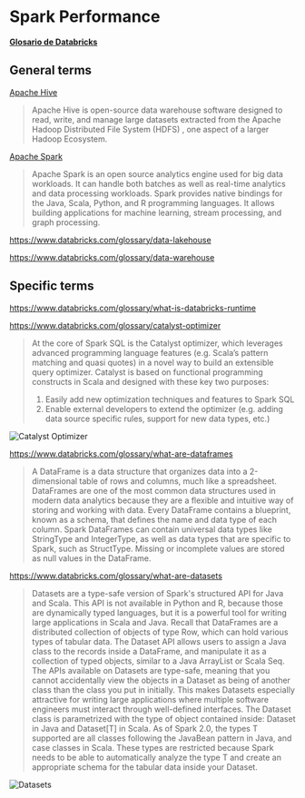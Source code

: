 # Spark Performance

[**Glosario de Databricks**](https://www.databricks.com/glossary)

## General terms

[Apache Hive](https://www.databricks.com/glossary/apache-hive)
> Apache Hive is open-source data warehouse software designed to read, write, and manage large datasets extracted from the Apache Hadoop Distributed File System (HDFS) , one aspect of a larger Hadoop Ecosystem.

[Apache Spark](https://www.databricks.com/glossary/what-is-apache-spark)
>Apache Spark is an open source analytics engine used for big data workloads. It can handle both batches as well as real-time analytics and data processing workloads. Spark provides native bindings for the Java, Scala, Python, and R programming languages. It allows building applications for machine learning, stream processing, and graph processing. 


https://www.databricks.com/glossary/data-lakehouse

https://www.databricks.com/glossary/data-warehouse

## Specific terms

https://www.databricks.com/glossary/what-is-databricks-runtime

https://www.databricks.com/glossary/catalyst-optimizer

> At the core of Spark SQL is the Catalyst optimizer, which leverages advanced programming language features (e.g. Scala’s pattern matching and quasi quotes) in a novel way to build an extensible query optimizer. Catalyst is based on functional programming constructs in Scala and designed with these key two purposes:
> 1. Easily add new optimization techniques and features to Spark SQL
> 2. Enable external developers to extend the optimizer (e.g. adding data source specific rules, support for new data types, etc.)

![Catalyst Optimizer](https://www.databricks.com/wp-content/uploads/2018/05/Catalyst-Optimizer-diagram.png)

https://www.databricks.com/glossary/what-are-dataframes

>A DataFrame is a data structure that organizes data into a 2-dimensional table of rows and columns, much like a spreadsheet. DataFrames are one of the most common data structures used in modern data analytics because they are a flexible and intuitive way of storing and working with data.  Every DataFrame contains a blueprint, known as a schema, that defines the name and data type of each column. Spark DataFrames can contain universal data types like StringType and IntegerType, as well as data types that are specific to Spark, such as StructType. Missing or incomplete values are stored as null values in the DataFrame.


https://www.databricks.com/glossary/what-are-datasets

>Datasets are a type-safe version of Spark's structured API for Java and Scala. This API is not available in Python and R, because those are dynamically typed languages, but it is a powerful tool for writing large applications in Scala and Java. Recall that DataFrames are a distributed collection of objects of type Row, which can hold various types of tabular data. The Dataset API allows users to assign a Java class to the records inside a DataFrame, and manipulate it as a collection of typed objects, similar to a Java ArrayList or Scala Seq. The APIs available on Datasets are type-safe, meaning that you cannot accidentally view the objects in a Dataset as being of another class than the class you put in initially. This makes Datasets especially attractive for writing large applications where multiple software engineers must interact through well-defined interfaces. The Dataset class is parametrized with the type of object contained inside: Dataset in Java and Dataset[T] in Scala. As of Spark 2.0, the types T supported are all classes following the JavaBean pattern in Java, and case classes in Scala. These types are restricted because Spark needs to be able to automatically analyze the type T and create an appropriate schema for the tabular data inside your Dataset.

![Datasets](https://cms.databricks.com/sites/default/files/inline-images/datasets.png)
